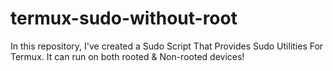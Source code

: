 # termux-sudo-without-root
In this repository, I've created a Sudo Script That Provides Sudo Utilities For Termux. It can run on both rooted &amp; Non-rooted devices!
